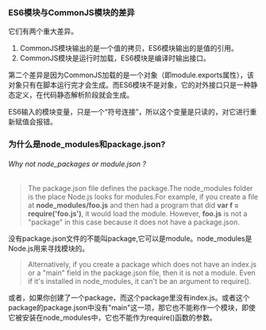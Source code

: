### ES6模块与CommonJS模块的差异

它们有两个重大差异。

1. CommonJS模块输出的是一个值的拷贝，ES6模块输出的是值的引用。
2. CommonJS模块是运行时加载，ES6模块是编译时输出接口。

第二个差异是因为CommonJS加载的是一个对象（即module.exports属性），该对象只有在脚本运行完才会生成。而ES6模块不是对象，它的对外接口只是一种静态定义，在代码静态解析阶段就会生成。

ES6输入的模块变量，只是一个“符号连接”，所以这个变量是只读的，对它进行重新赋值会报错。

### 为什么是node_modules和package.json?
 

###### Why not node_packages or module.json ?

>The package.json file defines the package.The node_modules folder is the place Node.js looks for modules.For example, if you create a file at **node_modules/foo.js** and then had a program that did **var f = require('foo.js')**, it would load the module. However, **foo.js** is not a "package" in this case because it does not have a package.json.  





没有package.json文件的不能叫package,它可以是module。node_modules是Node.js用来寻找模块的。





>Alternatively, if you create a package which does not have an index.js or a "main" field in the package.json file, then it is not a module. Even if it's installed in node_modules, it can't be an argument to require().



或者，如果你创建了一个package，而这个package里没有index.js。或者这个package的package.json中没有"main"这一项，那它也不能称作一个模块，即使它被安装在node_modules中，它也不能作为require()函数的参数。
